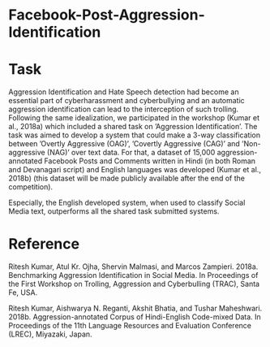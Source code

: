 # Facebook-Post-Aggression-Identification

# Task
Aggression Identification and Hate Speech detection had become an essential part of cyberharassment and cyberbullying and an automatic aggression identification can lead to the interception of such trolling. Following the same idealization, we participated in the workshop (Kumar et al., 2018a) which included a shared task on ’Aggression Identification’. The task was
aimed to develop a system that could make a 3-way classification between ’Overtly Aggressive (OAG)’, ’Covertly Aggressive (CAG)’ and ’Non-aggressive (NAG)’ over text data. For that, a dataset of 15,000 aggression-annotated Facebook Posts and Comments written in Hindi (in both Roman and Devanagari script) and English languages was developed (Kumar et al., 2018b) (this
dataset will be made publicly available after the end of the competition).

Especially, the English developed system, when used to classify Social Media text, outperforms all the shared task submitted systems.

# Reference

Ritesh Kumar, Atul Kr. Ojha, Shervin Malmasi, and Marcos Zampieri. 2018a. Benchmarking Aggression Identification in Social Media. In Proceedings of the First Workshop on Trolling, Aggression and Cyberbulling (TRAC), Santa Fe, USA.

Ritesh Kumar, Aishwarya N. Reganti, Akshit Bhatia, and Tushar Maheshwari. 2018b. Aggression-annotated Corpus of Hindi-English Code-mixed Data. In Proceedings of the 11th Language Resources and Evaluation Conference (LREC), Miyazaki, Japan.
